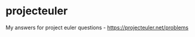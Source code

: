 projecteuler
============

My answers for project euler questions - https://projecteuler.net/problems
